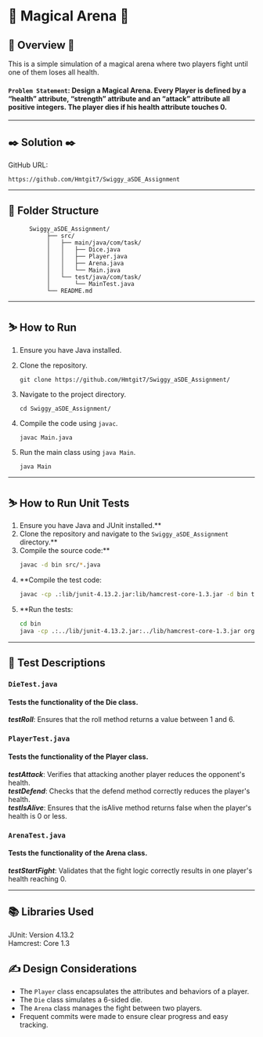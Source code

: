#  🚀 Magical Arena 🚀

## 📖 Overview 📖
   This is a simple simulation of a magical arena where two players fight until one of them loses all health. 
   #### `Problem Statement`: Design a Magical Arena. Every Player is defined by a “health” attribute, “strength” attribute and an “attack” attribute all positive integers. The player dies if his health attribute touches 0. 

<hr>

## ✒️ Solution ✒️
  GitHub URL:
	             
    https://github.com/Hmtgit7/Swiggy_aSDE_Assignment

<hr>

## 📁 Folder Structure
          Swiggy_aSDE_Assignment/
               ├── src/
               │   ├── main/java/com/task/
               │   │   ├── Dice.java
               │   │   ├── Player.java
               │   │   ├── Arena.java
               │   │   └── Main.java
               │   └── test/java/com/task/
               │       └── MainTest.java
               └── README.md
          
<hr>

## ⛷️ How to Run 
1. Ensure you have Java installed.
2. Clone the repository.

       git clone https://github.com/Hmtgit7/Swiggy_aSDE_Assignment/
3. Navigate to the project directory.

       cd Swiggy_aSDE_Assignment/
4. Compile the code using `javac`.

       javac Main.java
5. Run the main class using `java Main`.

       java Main
<hr>

## ⛷️ How to Run Unit Tests
1. Ensure you have Java and JUnit installed.**
2. Clone the repository and navigate to the `Swiggy_aSDE_Assignment` directory.**
3. Compile the source code:**
   ```sh
   javac -d bin src/*.java

4. **Compile the test code:
   ```sh
   javac -cp .:lib/junit-4.13.2.jar:lib/hamcrest-core-1.3.jar -d bin test/*.java

5. **Run the tests:
   ```sh
   cd bin
   java -cp .:../lib/junit-4.13.2.jar:../lib/hamcrest-core-1.3.jar org.junit.runner.JUnitCore DieTest PlayerTest ArenaTest

<hr>

## 🧾 Test Descriptions

### `DieTest.java`

####  Tests the functionality of the Die class.
***testRoll***: Ensures that the roll method returns a value between 1 and 6.


### `PlayerTest.java`

#### Tests the functionality of the Player class.
 ***testAttack***: Verifies that attacking another player reduces the opponent's health.</br>
 ***testDefend***: Checks that the defend method correctly reduces the player's health.</br>
 ***testIsAlive***: Ensures that the isAlive method returns false when the player's health is 0 or less.

### `ArenaTest.java`

#### Tests the functionality of the Arena class.
***testStartFight***: Validates that the fight logic correctly results in one player's health reaching 0.

<hr>

## 📚 Libraries Used
JUnit: Version 4.13.2</br>
Hamcrest: Core 1.3


## ✍️ Design Considerations
- The `Player` class encapsulates the attributes and behaviors of a player.
- The `Die` class simulates a 6-sided die.
- The `Arena` class manages the fight between two players.
- Frequent commits were made to ensure clear progress and easy tracking.
